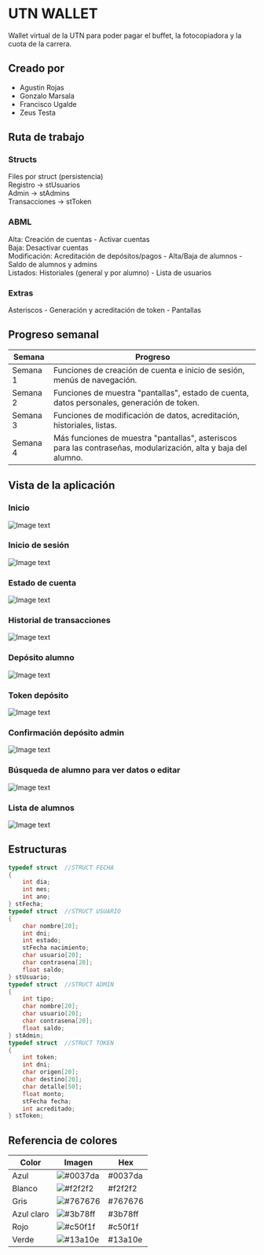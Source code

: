 # UTN WALLET
Wallet virtual de la UTN para poder pagar el buffet, la fotocopiadora y la cuota de la carrera.

## Creado por
- Agustin Rojas
- Gonzalo Marsala
- Francisco Ugalde
- Zeus Testa

## Ruta de trabajo
### Structs
Files por struct (persistencia)<br>
Registro -> stUsuarios<br>
Admin -> stAdmins<br>
Transacciones -> stToken<br>
### ABML
Alta: Creación de cuentas - Activar cuentas<br>
Baja: Desactivar cuentas<br>
Modificación: Acreditación de depósitos/pagos - Alta/Baja de alumnos - Saldo de alumnos y admins<br>
Listados: Historiales (general y por alumno) - Lista de usuarios<br>
### Extras
Asteriscos - Generación y acreditación de token - Pantallas

## Progreso semanal
| Semana | Progreso |
| - | - |
| Semana 1 | Funciones de creación de cuenta e inicio de sesión, menús de navegación. | 
| Semana 2 | Funciones de muestra "pantallas", estado de cuenta, datos personales, generación de token. |
| Semana 3 | Funciones de modificación de datos, acreditación, historiales, listas. |
| Semana 4 | Más funciones de muestra "pantallas", asteriscos para las contraseñas, modularización, alta y baja del alumno. |

## Vista de la aplicación
### Inicio
![Image text](https://github.com/agustinrojass/Prueba-Proyecto/blob/ar/Screenshots/Inicio.png)
### Inicio de sesión
![Image text](https://github.com/agustinrojass/Prueba-Proyecto/blob/ar/Screenshots/Inicio%20de%20sesi%C3%B3n.png)
### Estado de cuenta
![Image text](https://github.com/agustinrojass/Prueba-Proyecto/blob/ar/Screenshots/Estado%20de%20cuenta%20alumno.png)
### Historial de transacciones
![Image text](https://github.com/agustinrojass/Prueba-Proyecto/blob/ar/Screenshots/Historial%20transacciones%20del%20alumno.png)
### Depósito alumno
![Image text](https://github.com/agustinrojass/Prueba-Proyecto/blob/ar/Screenshots/Depositar%20alumno.png)
### Token depósito
![Image text](https://github.com/agustinrojass/Prueba-Proyecto/blob/ar/Screenshots/Token%20dep%C3%B3sito.png)
### Confirmación depósito admin
![Image text](https://github.com/agustinrojass/Prueba-Proyecto/blob/ar/Screenshots/Confirmar%20dep%C3%B3sito.png)
### Búsqueda de alumno para ver datos o editar
![Image text](https://github.com/agustinrojass/Prueba-Proyecto/blob/ar/Screenshots/B%C3%BAsqueda%20alumno.png)
### Lista de alumnos
![Image text](https://github.com/agustinrojass/Prueba-Proyecto/blob/ar/Screenshots/Lista%20alumnos.png)

## Estructuras
```c
typedef struct  //STRUCT FECHA
{
    int dia;
    int mes;
    int ano;
} stFecha;
typedef struct  //STRUCT USUARIO
{
    char nombre[20];
    int dni;
    int estado;
    stFecha nacimiento;
    char usuario[20];
    char contrasena[20];
    float saldo;
} stUsuario;
typedef struct  //STRUCT ADMIN
{
    int tipo;
    char nombre[20];
    char usuario[20];
    char contrasena[20];
    float saldo;
} stAdmin;
typedef struct  //STRUCT TOKEN
{
    int token;
    int dni;
    char origen[20];
    char destino[20];
    char detalle[50];
    float monto;
    stFecha fecha;
    int acreditado;
} stToken;
```
## Referencia de colores
| Color  |  Imagen | Hex |
| - | - | - |
| Azul | ![#0037da](https://github.com/agustinrojass/Prueba-Proyecto/blob/ar/Colores/Azul.png) | #0037da |
| Blanco | ![#f2f2f2](https://github.com/agustinrojass/Prueba-Proyecto/blob/ar/Colores/Blanco.png) | #f2f2f2 |
| Gris | ![#767676](https://github.com/agustinrojass/Prueba-Proyecto/blob/ar/Colores/Gris.png) | #767676 |
| Azul claro | ![#3b78ff](https://github.com/agustinrojass/Prueba-Proyecto/blob/ar/Colores/Azul%20Claro.png) | #3b78ff |
| Rojo | ![#c50f1f](https://github.com/agustinrojass/Prueba-Proyecto/blob/ar/Colores/Rojo.png) | #c50f1f |
| Verde | ![#13a10e](https://github.com/agustinrojass/Prueba-Proyecto/blob/ar/Colores/Verde.png) | #13a10e |
